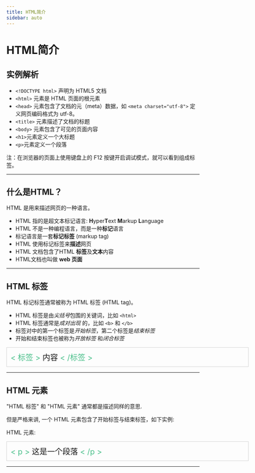 ```yaml
---
title: HTML简介
sidebar: auto
---
```


# HTML简介

## 实例解析
+ `<!DOCTYPE html>` 声明为 HTML5 文档
+ `<html>` 元素是 HTML 页面的根元素
+ `<head>` 元素包含了文档的元（meta）数据，如 `<meta charset="utf-8">` 定义网页编码格式为 utf-8。
+ `<title>` 元素描述了文档的标题
+ `<body>` 元素包含了可见的页面内容
+ `<h1>`元素定义一个大标题
+ `<p>`元素定义一个段落

注：在浏览器的页面上使用键盘上的 F12 按键开启调试模式，就可以看到组成标签。

***

## 什么是HTML？
HTML 是用来描述网页的一种语言。
+ HTML 指的是超文本标记语言: **H**yper**T**ext **M**arkup **L**anguage
+ HTML 不是一种编程语言，而是一种**标记**语言
+ 标记语言是一套**标记标签** (markup tag)
+ HTML 使用标记标签来**描述**网页
+ HTML 文档包含了HTML **标签**及**文本**内容
+ HTML文档也叫做 **web 页面**

***

## HTML 标签
HTML 标记标签通常被称为 HTML 标签 (HTML tag)。

+ HTML 标签是由*尖括号*包围的关键词，比如 `<html>`
+ HTML 标签通常是*成对出现* 的，比如 `<b>` 和 `</b>`
+ 标签对中的第一个标签是*开始标签*，第二个标签是*结束标签*
+ 开始和结束标签也被称为*开放标签* 和*闭合标签*
<div style="width:610px;border:1px solid lightgray;font-size:20px;padding:10px">
    <span style="color:#4ABF8A">< 标签 ></span>
    内容
    <span style="color:#4ABF8A"> < /标签 ></span>
</div>

***

## HTML 元素
"HTML 标签" 和 "HTML 元素" 通常都是描述同样的意思.

但是严格来讲, 一个 HTML 元素包含了开始标签与结束标签，如下实例:

HTML 元素:
<div style="width:610px;border:1px solid lightgray;font-size:20px;padding:10px">
    <span style="color:#4ABF8A">< p ></span>
    这是一个段落
    <span style="color:#4ABF8A"> < /p ></span>
</div>

***